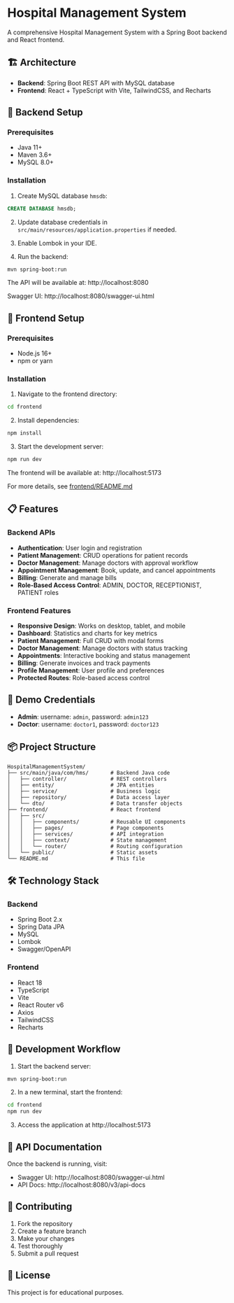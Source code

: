 # Hospital Management System

A comprehensive Hospital Management System with a Spring Boot backend and React frontend.

## 🏗️ Architecture

- **Backend**: Spring Boot REST API with MySQL database
- **Frontend**: React + TypeScript with Vite, TailwindCSS, and Recharts

## 🚀 Backend Setup

### Prerequisites

- Java 11+
- Maven 3.6+
- MySQL 8.0+

### Installation

1. Create MySQL database `hmsdb`:
```sql
CREATE DATABASE hmsdb;
```

2. Update database credentials in `src/main/resources/application.properties` if needed.

3. Enable Lombok in your IDE.

4. Run the backend:
```bash
mvn spring-boot:run
```

The API will be available at: http://localhost:8080

Swagger UI: http://localhost:8080/swagger-ui.html

## 🎨 Frontend Setup

### Prerequisites

- Node.js 16+
- npm or yarn

### Installation

1. Navigate to the frontend directory:
```bash
cd frontend
```

2. Install dependencies:
```bash
npm install
```

3. Start the development server:
```bash
npm run dev
```

The frontend will be available at: http://localhost:5173

For more details, see [frontend/README.md](frontend/README.md)

## 📋 Features

### Backend APIs

- **Authentication**: User login and registration
- **Patient Management**: CRUD operations for patient records
- **Doctor Management**: Manage doctors with approval workflow
- **Appointment Management**: Book, update, and cancel appointments
- **Billing**: Generate and manage bills
- **Role-Based Access Control**: ADMIN, DOCTOR, RECEPTIONIST, PATIENT roles

### Frontend Features

- **Responsive Design**: Works on desktop, tablet, and mobile
- **Dashboard**: Statistics and charts for key metrics
- **Patient Management**: Full CRUD with modal forms
- **Doctor Management**: Manage doctors with status tracking
- **Appointments**: Interactive booking and status management
- **Billing**: Generate invoices and track payments
- **Profile Management**: User profile and preferences
- **Protected Routes**: Role-based access control

## 🔐 Demo Credentials

- **Admin**: username: `admin`, password: `admin123`
- **Doctor**: username: `doctor1`, password: `doctor123`

## 📦 Project Structure

```
HospitalManagementSystem/
├── src/main/java/com/hms/       # Backend Java code
│   ├── controller/              # REST controllers
│   ├── entity/                  # JPA entities
│   ├── service/                 # Business logic
│   ├── repository/              # Data access layer
│   └── dto/                     # Data transfer objects
├── frontend/                    # React frontend
│   ├── src/
│   │   ├── components/          # Reusable UI components
│   │   ├── pages/               # Page components
│   │   ├── services/            # API integration
│   │   ├── context/             # State management
│   │   └── router/              # Routing configuration
│   └── public/                  # Static assets
└── README.md                    # This file
```

## 🛠️ Technology Stack

### Backend
- Spring Boot 2.x
- Spring Data JPA
- MySQL
- Lombok
- Swagger/OpenAPI

### Frontend
- React 18
- TypeScript
- Vite
- React Router v6
- Axios
- TailwindCSS
- Recharts

## 🚦 Development Workflow

1. Start the backend server:
```bash
mvn spring-boot:run
```

2. In a new terminal, start the frontend:
```bash
cd frontend
npm run dev
```

3. Access the application at http://localhost:5173

## 📝 API Documentation

Once the backend is running, visit:
- Swagger UI: http://localhost:8080/swagger-ui.html
- API Docs: http://localhost:8080/v3/api-docs

## 🤝 Contributing

1. Fork the repository
2. Create a feature branch
3. Make your changes
4. Test thoroughly
5. Submit a pull request

## 📄 License

This project is for educational purposes.
